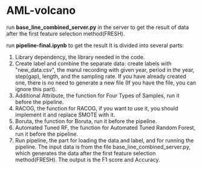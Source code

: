 # AML-volcano

run **base_line_combined_server.py** in the server to get the result of data after the first feature selection method(FRESH).

run **pipeline-final.ipynb** to get the result
It is divided into several parts:
1. Library dependency, the library needed in the code.
2. Create label and combine the separate data: create labels with "new_data.csv", the manul recording with given year, period in the year, step(gap), length, and the sampling rate.
If you have already created one, there is no need to generate a new file (If you have the file, you can ignore this part).
3. Additional Attribute, the function for Four Types of Samples, run it before the pipeline.
4. RACOG, the function for RACOG, if you want to use it, you should implement it and replace SMOTE with it.
5. Boruta, the function for Boruta, run it before the pipeline.
6. Automated Tuned RF, the function for Automated Tuned Random Forest, run it before the pipeline.
7. Run pipeline, the part for loading the data and label, and for running the pipeline. The input data is from the file base_line_combined_server.py, which generates the
data after the first feature selection method(FRESH). The output is the F1 score and Accuracy. 
